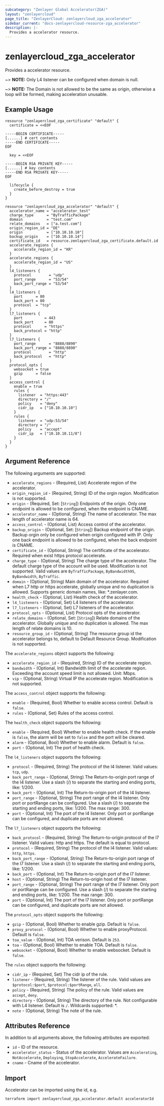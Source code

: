 ```yaml
---
subcategory: "Zenlayer Global Accelerator(ZGA)"
layout: "zenlayercloud"
page_title: "ZenlayerCloud: zenlayercloud_zga_accelerator"
sidebar_current: "docs-zenlayercloud-resource-zga_accelerator"
description: |-
  Provides a accelerator resource.
---
```


# zenlayercloud_zga_accelerator

Provides a accelerator resource.

~> **NOTE:** Only L4 listener can be configured when domain is null.

~> **NOTE:** The Domain is not allowed to be the same as origin, otherwise a loop will be formed, making acceleration unusable.

## Example Usage

```hcl
resource "zenlayercloud_zga_certificate" "default" {
  certificate = <<EOF

-----BEGIN CERTIFICATE-----
[......] # cert contents
-----END CERTIFICATE-----
EOF

  key = <<EOF

-----BEGIN RSA PRIVATE KEY-----
[......] # key contents
-----END RSA PRIVATE KEY-----
EOF

  lifecycle {
    create_before_destroy = true
  }
}

resource "zenlayercloud_zga_accelerator" "default" {
  accelerator_name = "accelerator_test"
  charge_type      = "ByTrafficPackage"
  domain           = "test.com"
  relate_domains   = ["a.test.com"]
  origin_region_id = "DE"
  origin           = ["10.10.10.10"]
  backup_origin    = ["10.10.10.14"]
  certificate_id   = resource.zenlayercloud_zga_certificate.default.id
  accelerate_regions {
    accelerate_region_id = "KR"
  }
  accelerate_regions {
    accelerate_region_id = "US"
  }
  l4_listeners {
    protocol        = "udp"
    port_range      = "53/54"
    back_port_range = "53/54"
  }
  l4_listeners {
    port      = 80
    back_port = 80
    protocol  = "tcp"
  }
  l7_listeners {
    port          = 443
    back_port     = 80
    protocol      = "https"
    back_protocol = "http"
  }
  l7_listeners {
    port_range      = "8888/8890"
    back_port_range = "8888/8890"
    protocol        = "http"
    back_protocol   = "http"
  }
  protocol_opts {
    websocket = true
    gzip      = false
  }
  access_control {
    enable = true
    rules {
      listener  = "https:443"
      directory = "/"
      policy    = "deny"
      cidr_ip   = ["10.10.10.10"]
    }
    rules {
      listener  = "udp:53/54"
      directory = "/"
      policy    = "accept"
      cidr_ip   = ["10.10.10.11/8"]
    }
  }
}
```

## Argument Reference

The following arguments are supported:

* `accelerate_regions` - (Required, List) Accelerate region of the accelerator.
* `origin_region_id` - (Required, String) ID of the orgin region. Modification is not supported.
* `origin` - (Required, Set: [`String`]) Endpoints of the origin. Only one endpoint is allowed to be configured, when the endpoint is CNAME.
* `accelerator_name` - (Optional, String) The name of accelerator. The max length of accelerator name is 64.
* `access_control` - (Optional, List) Access control of the accelerator.
* `backup_origin` - (Optional, Set: [`String`]) Backup endpoint of the origin. Backup orgin only be configured when origin configured with IP. Only one back endpoint is allowed to be configured, when the back endpoint is CNAME.
* `certificate_id` - (Optional, String) The certificate of the accelerator. Required when exist https protocol accelerate.
* `charge_type` - (Optional, String) The charge type of the accelerator. The default charge type of the account will be used. Modification is not supported. Valid values are `ByTrafficPackage`, `ByBandwidth95`, `ByBandwidth`, `ByTraffic`.
* `domain` - (Optional, String) Main domain of the accelerator. Required when L7 http or https accelerate, globally unique and no duplication is allowed. Supports generic domain names, like: *.zenlayer.com.
* `health_check` - (Optional, List) Health check of the accelerator.
* `l4_listeners` - (Optional, Set) L4 listeners of the accelerator.
* `l7_listeners` - (Optional, Set) L7 listeners of the accelerator.
* `protocol_opts` - (Optional, List) Protocol opts of the accelerator.
* `relate_domains` - (Optional, Set: [`String`]) Relate domains of the accelerator. Globally unique and no duplication is allowed. The max length of relate domains is 10.
* `resource_group_id` - (Optional, String) The resource group id the accelerator belongs to, default to Default Resource Group. Modification is not supported.

The `accelerate_regions` object supports the following:

* `accelerate_region_id` - (Required, String) ID of the accelerate region.
* `bandwidth` - (Optional, Int) Bandwidth limit of the accelerate region. Exceeding the account speed limit is not allowed. Unit: Mbps.
* `vip` - (Optional, String) Virtual IP the accelerate region. Modification is not supported.

The `access_control` object supports the following:

* `enable` - (Required, Bool) Whether to enable access control. Default is `false`.
* `rules` - (Optional, Set) Rules of the access control.

The `health_check` object supports the following:

* `enable` - (Required, Bool) Whether to enable health check. If the enable is `false`, the alarm will be set to `false` and the port will be cleared.
* `alarm` - (Optional, Bool) Whether to enable alarm. Default is `false`.
* `port` - (Optional, Int) The port of health check.

The `l4_listeners` object supports the following:

* `protocol` - (Required, String) The protocol of the l4 listener. Valid values: `tcp`, `udp`.
* `back_port_range` - (Optional, String) The Return-to-origin port range of the l4 listener. Use a slash (/) to separate the starting and ending ports, like: 1/200.
* `back_port` - (Optional, Int) The Return-to-origin port of the l4 listener.
* `port_range` - (Optional, String) The port range of the l4 listener. Only port or portRange can be configured. Use a slash (/) to separate the starting and ending ports, like: 1/200. The max range: 300.
* `port` - (Optional, Int) The port of the l4 listener. Only port or portRange can be configured, and duplicate ports are not allowed.

The `l7_listeners` object supports the following:

* `back_protocol` - (Required, String) The Return-to-origin protocol of the l7 listener. Valid values: http and https. The default is equal to protocol.
* `protocol` - (Required, String) The protocol of the l4 listener. Valid values: `http`, `https`.
* `back_port_range` - (Optional, String) The Return-to-origin port range of the l7 listener. Use a slash (/) to separate the starting and ending ports, like: 1/200.
* `back_port` - (Optional, Int) The Return-to-origin port of the l7 listener.
* `host` - (Optional, String) The Return-to-origin host of the l7 listener.
* `port_range` - (Optional, String) The port range of the l7 listener. Only port or portRange can be configured. Use a slash (/) to separate the starting and ending ports, like: 1/200. The max range: 300.
* `port` - (Optional, Int) The port of the l7 listener. Only port or portRange can be configured, and duplicate ports are not allowed.

The `protocol_opts` object supports the following:

* `gzip` - (Optional, Bool) Whether to enable gzip. Default is `false`.
* `proxy_protocol` - (Optional, Bool) Whether to enable proxyProtocol. Default is `false`.
* `toa_value` - (Optional, Int) TOA verison. Default is `253`.
* `toa` - (Optional, Bool) Whether to enable TOA. Default is `false`.
* `websocket` - (Optional, Bool) Whether to enable websocket. Default is `false`.

The `rules` object supports the following:

* `cidr_ip` - (Required, Set) The cidr ip of the rule.
* `listener` - (Required, String) The listener of the rule. Valid values are `$protocol:$port`, `$protocol:$portRange`, `all`.
* `policy` - (Required, String) The policy of the rule. Valid values are `accept`, `deny`.
* `directory` - (Optional, String) The directory of the rule. Not configurable with L4 listener. Default is `/`. Wildcards supported: *.
* `note` - (Optional, String) The note of the rule.

## Attributes Reference

In addition to all arguments above, the following attributes are exported:

* `id` - ID of the resource.
* `accelerator_status` - Status of the accelerator. Values are `Accelerating`, `NotAccelerate`, `Deploying`, `StopAccelerate`, `AccelerateFailure`.
* `cname` - Cname of the accelerator.


## Import

Accelerator can be imported using the id, e.g.

```
terraform import zenlayercloud_zga_accelerator.default acceleratorId
```


